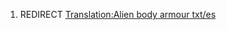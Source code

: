 1.  REDIRECT [Translation:Alien body armour
    txt/es](Translation:Alien_body_armour_txt/es "wikilink")